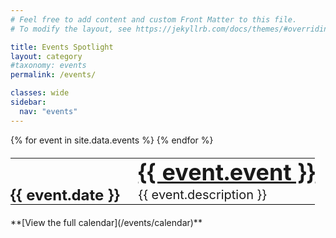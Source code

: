 ```yaml
---
# Feel free to add content and custom Front Matter to this file.
# To modify the layout, see https://jekyllrb.com/docs/themes/#overriding-theme-defaults

title: Events Spotlight
layout: category
#taxonomy: events
permalink: /events/

classes: wide
sidebar:
  nav: "events"
---
```

<style>
table, td, th {
  border: 0px solid black;
  font-size: 20px;
  padding: 0px;
}

table {
  border-collapse: collapse;
  width: 100%;
}

#date {
  text-align: center;
  font-weight: bold;
  font-size: 24px;
  padding-right: 30px;
}

#event {
  font-weight: bold;
  font-size: 36px;
}

#event_end {
  border-bottom: 1px solid black;
  padding-bottom: 100px;
}
}
</style>

<table>
  {% for event in site.data.events %}
    <tr>
      <td id="date" ><i class='fas fa-calendar-alt'></i></td>
      <td id="event"><a href = "{{event.link}}">{{ event.event }}</a></td>
    </tr>
    <tr id="event_end">
      <td id="date">{{ event.date }}</td>
      <td>{{ event.description }}</td>
    </tr>
  {% endfor %}
</table>
**[View the full calendar](/events/calendar)**